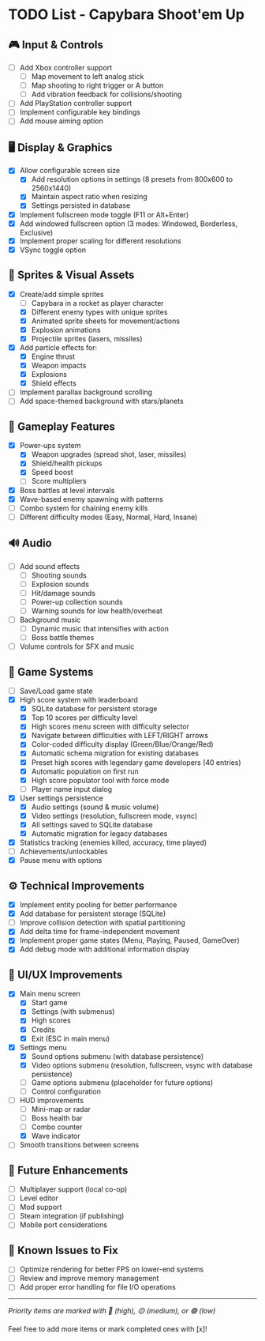 # TODO List - Capybara Shoot'em Up

## 🎮 Input & Controls
- [ ] Add Xbox controller support
  - [ ] Map movement to left analog stick
  - [ ] Map shooting to right trigger or A button
  - [ ] Add vibration feedback for collisions/shooting
- [ ] Add PlayStation controller support
- [ ] Implement configurable key bindings
- [ ] Add mouse aiming option

## 🖥️ Display & Graphics
- [x] Allow configurable screen size
  - [x] Add resolution options in settings (8 presets from 800x600 to 2560x1440)
  - [x] Maintain aspect ratio when resizing
  - [x] Settings persisted in database
- [x] Implement fullscreen mode toggle (F11 or Alt+Enter)
- [x] Add windowed fullscreen option (3 modes: Windowed, Borderless, Exclusive)
- [x] Implement proper scaling for different resolutions
- [x] VSync toggle option

## 🎨 Sprites & Visual Assets
- [x] Create/add simple sprites
  - [ ] Capybara in a rocket as player character
  - [x] Different enemy types with unique sprites
  - [x] Animated sprite sheets for movement/actions
  - [x] Explosion animations
  - [x] Projectile sprites (lasers, missiles)
- [x] Add particle effects for:
  - [x] Engine thrust
  - [x] Weapon impacts
  - [x] Explosions
  - [x] Shield effects
- [ ] Implement parallax background scrolling
- [ ] Add space-themed background with stars/planets

## 🎯 Gameplay Features
- [x] Power-ups system
  - [x] Weapon upgrades (spread shot, laser, missiles)
  - [x] Shield/health pickups
  - [x] Speed boost
  - [ ] Score multipliers
- [x] Boss battles at level intervals
- [x] Wave-based enemy spawning with patterns
- [ ] Combo system for chaining enemy kills
- [ ] Different difficulty modes (Easy, Normal, Hard, Insane)

## 🔊 Audio
- [ ] Add sound effects
  - [ ] Shooting sounds
  - [ ] Explosion sounds
  - [ ] Hit/damage sounds
  - [ ] Power-up collection sounds
  - [ ] Warning sounds for low health/overheat
- [ ] Background music
  - [ ] Dynamic music that intensifies with action
  - [ ] Boss battle themes
- [ ] Volume controls for SFX and music

## 💾 Game Systems
- [ ] Save/Load game state
- [x] High score system with leaderboard
  - [x] SQLite database for persistent storage
  - [x] Top 10 scores per difficulty level
  - [x] High scores menu screen with difficulty selector
  - [x] Navigate between difficulties with LEFT/RIGHT arrows
  - [x] Color-coded difficulty display (Green/Blue/Orange/Red)
  - [x] Automatic schema migration for existing databases
  - [x] Preset high scores with legendary game developers (40 entries)
  - [x] Automatic population on first run
  - [x] High score populator tool with force mode
  - [ ] Player name input dialog
- [x] User settings persistence
  - [x] Audio settings (sound & music volume)
  - [x] Video settings (resolution, fullscreen mode, vsync)
  - [x] All settings saved to SQLite database
  - [x] Automatic migration for legacy databases
- [x] Statistics tracking (enemies killed, accuracy, time played)
- [ ] Achievements/unlockables
- [x] Pause menu with options

## ⚙️ Technical Improvements
- [x] Implement entity pooling for better performance
- [x] Add database for persistent storage (SQLite)
- [ ] Improve collision detection with spatial partitioning
- [x] Add delta time for frame-independent movement
- [x] Implement proper game states (Menu, Playing, Paused, GameOver)
- [x] Add debug mode with additional information display

## 🎨 UI/UX Improvements
- [x] Main menu screen
  - [x] Start game
  - [x] Settings (with submenus)
  - [x] High scores
  - [x] Credits
  - [x] Exit (ESC in main menu)
- [x] Settings menu
  - [x] Sound options submenu (with database persistence)
  - [x] Video options submenu (resolution, fullscreen, vsync with database persistence)
  - [ ] Game options submenu (placeholder for future options)
  - [ ] Control configuration
- [ ] HUD improvements
  - [ ] Mini-map or radar
  - [ ] Boss health bar
  - [ ] Combo counter
  - [x] Wave indicator
- [ ] Smooth transitions between screens

## 🚀 Future Enhancements
- [ ] Multiplayer support (local co-op)
- [ ] Level editor
- [ ] Mod support
- [ ] Steam integration (if publishing)
- [ ] Mobile port considerations

## 🐛 Known Issues to Fix
- [ ] Optimize rendering for better FPS on lower-end systems
- [ ] Review and improve memory management
- [ ] Add proper error handling for file I/O operations

---
*Priority items are marked with 🔴 (high), 🟡 (medium), or 🟢 (low)*

Feel free to add more items or mark completed ones with [x]!
